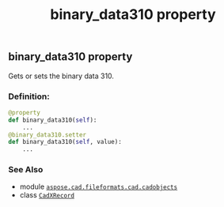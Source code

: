 ﻿---
title: binary_data310 property
second_title: Aspose.CAD for Python via .NET API References
description: 
type: docs
weight: 80
url: /python-net/aspose.cad.fileformats.cad.cadobjects/cadxrecord/binary_data310/
is_root: false
---

## binary_data310 property


Gets or sets the binary data 310.
### Definition:
```python
@property
def binary_data310(self):
    ...
@binary_data310.setter
def binary_data310(self, value):
    ...
```

### See Also
* module [`aspose.cad.fileformats.cad.cadobjects`](../../)
* class [`CadXRecord`](/cad/python-net/aspose.cad.fileformats.cad.cadobjects/cadxrecord)
